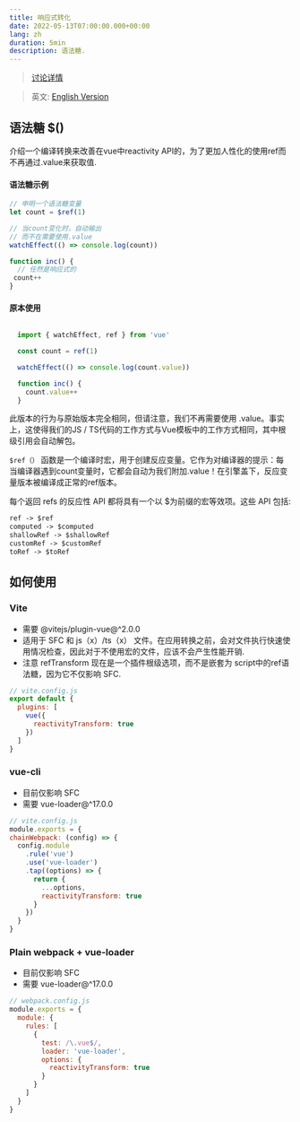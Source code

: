 ```yaml
---
title: 响应式转化
date: 2022-05-13T07:00:00.000+00:00
lang: zh
duration: 5min
description: 语法糖.
---
```



> [讨论详情](https://github.com/vuejs/rfcs/discussions/369)

> 英文: [English Version](/posts/reactivitytransform)
  ## 语法糖 $()

   <p> 介绍一个编译转换来改善在vue中reactivity API的，为了更加人性化的使用ref而不再通过.value来获取值.</p>

  #### 语法糖示例
  ```js
  // 申明一个语法糖变量
  let count = $ref(1)

  // 当count变化时，自动输出
  // 而不在需要使用.value
  watchEffect(() => console.log(count))

  function inc() {
    // 任然是响应式的
   count++
  }
  ```
  #### 原本使用
```js

  import { watchEffect, ref } from 'vue'

  const count = ref(1)

  watchEffect(() => console.log(count.value))

  function inc() {
    count.value++
  }
  ```

  此版本的行为与原始版本完全相同，但请注意，我们不再需要使用 .value。事实上，这使得我们的JS / TS代码的工作方式与Vue模板中的工作方式相同，其中根级引用会自动解包。

  `$ref（）` 函数是一个编译时宏，用于创建反应变量。它作为对编译器的提示：每当编译器遇到count变量时，它都会自动为我们附加.value！在引擎盖下，反应变量版本被编译成正常的ref版本。

  每个返回 refs 的反应性 API 都将具有一个以 $为前缀的宏等效项。这些 API 包括:
  ```markdown
  ref -> $ref
  computed -> $computed
  shallowRef -> $shallowRef
  customRef -> $customRef
  toRef -> $toRef
  ```

  ## 如何使用

  ### Vite
  - 需要 @vitejs/plugin-vue@^2.0.0
  - 适用于 SFC 和 js（x）/ts（x） 文件。在应用转换之前，会对文件执行快速使用情况检查，因此对于不使用宏的文件，应该不会产生性能开销.
  - 注意 refTransform 现在是一个插件根级选项，而不是嵌套为 script中的ref语法糖，因为它不仅影响 SFC.
  ```js
  // vite.config.js
  export default {
    plugins: [
      vue({
        reactivityTransform: true
      })
    ]
  }
  ```

  ### vue-cli
  - 目前仅影响 SFC
  - 需要 vue-loader@^17.0.0
  ```js
  // vite.config.js
  module.exports = {
  chainWebpack: (config) => {
    config.module
      .rule('vue')
      .use('vue-loader')
      .tap((options) => {
        return {
          ...options,
          reactivityTransform: true
        }
      })
    }
  }
  ```

  ### Plain webpack + vue-loader
  - 目前仅影响 SFC
  - 需要 vue-loader@^17.0.0
  ```js
  // webpack.config.js
  module.exports = {
    module: {
      rules: [
        {
          test: /\.vue$/,
          loader: 'vue-loader',
          options: {
            reactivityTransform: true
          }
        }
      ]
    }
  }
  ```

